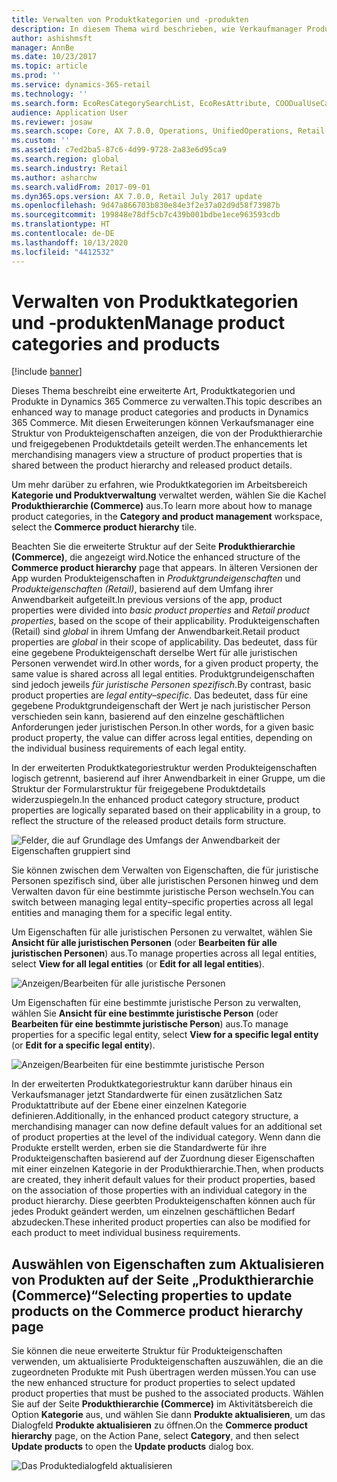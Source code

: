 ```yaml
---
title: Verwalten von Produktkategorien und ‑produkten
description: In diesem Thema wird beschrieben, wie Verkaufmanager Produktkategorien verwenden können, um Beziehungen zwischen der Produkthierarchie (Commerce) und freigegebenen Produktdetails zu verwalten.
author: ashishmsft
manager: AnnBe
ms.date: 10/23/2017
ms.topic: article
ms.prod: ''
ms.service: dynamics-365-retail
ms.technology: ''
ms.search.form: EcoResCategorySearchList, EcoResAttribute, COODualUseCategories, EcoResProductCategory, EcoResCategoryAddProduct, EcoResAttributeValue
audience: Application User
ms.reviewer: josaw
ms.search.scope: Core, AX 7.0.0, Operations, UnifiedOperations, Retail
ms.custom: ''
ms.assetid: c7ed2ba5-87c6-4d99-9728-2a83e6d95ca9
ms.search.region: global
ms.search.industry: Retail
ms.author: asharchw
ms.search.validFrom: 2017-09-01
ms.dyn365.ops.version: AX 7.0.0, Retail July 2017 update
ms.openlocfilehash: 9d47a866703b830e84e3f2e37a02d9d58f73987b
ms.sourcegitcommit: 199848e78df5cb7c439b001bdbe1ece963593cdb
ms.translationtype: HT
ms.contentlocale: de-DE
ms.lasthandoff: 10/13/2020
ms.locfileid: "4412532"
---
```

# <a name="manage-product-categories-and-products"></a><span data-ttu-id="391b2-103">Verwalten von Produktkategorien und ‑produkten</span><span class="sxs-lookup"><span data-stu-id="391b2-103">Manage product categories and products</span></span>

[!include [banner](./includes/banner.md)]

<span data-ttu-id="391b2-104">Dieses Thema beschreibt eine erweiterte Art, Produktkategorien und Produkte in Dynamics 365 Commerce zu verwalten.</span><span class="sxs-lookup"><span data-stu-id="391b2-104">This topic describes an enhanced way to manage product categories and products in Dynamics 365 Commerce.</span></span> <span data-ttu-id="391b2-105">Mit diesen Erweiterungen können Verkaufsmanager eine Struktur von Produkteigenschaften anzeigen, die von der Produkthierarchie und freigegebenen Produktdetails geteilt werden.</span><span class="sxs-lookup"><span data-stu-id="391b2-105">The enhancements let merchandising managers view a structure of product properties that is shared between the product hierarchy and released product details.</span></span>

<span data-ttu-id="391b2-106">Um mehr darüber zu erfahren, wie Produktkategorien im Arbeitsbereich **Kategorie und Produktverwaltung** verwaltet werden, wählen Sie die Kachel **Produkthierarchie (Commerce)** aus.</span><span class="sxs-lookup"><span data-stu-id="391b2-106">To learn more about how to manage product categories, in the **Category and product management** workspace, select the **Commerce product hierarchy** tile.</span></span>

<span data-ttu-id="391b2-107">Beachten Sie die erweiterte Struktur auf der Seite **Produkthierarchie (Commerce)**, die angezeigt wird.</span><span class="sxs-lookup"><span data-stu-id="391b2-107">Notice the enhanced structure of the **Commerce product hierarchy** page that appears.</span></span> <span data-ttu-id="391b2-108">In älteren Versionen der App wurden Produkteigenschaften in *Produktgrundeigenschaften* und *Produkteigenschaften (Retail)*, basierend auf dem Umfang ihrer Anwendbarkeit aufgeteilt.</span><span class="sxs-lookup"><span data-stu-id="391b2-108">In previous versions of the app, product properties were divided into *basic product properties* and *Retail product properties*, based on the scope of their applicability.</span></span> <span data-ttu-id="391b2-109">Produkteigenschaften (Retail) sind *global* in ihrem Umfang der Anwendbarkeit.</span><span class="sxs-lookup"><span data-stu-id="391b2-109">Retail product properties are *global* in their scope of applicability.</span></span> <span data-ttu-id="391b2-110">Das bedeutet, dass für eine gegebene Produkteigenschaft derselbe Wert für alle juristischen Personen verwendet wird.</span><span class="sxs-lookup"><span data-stu-id="391b2-110">In other words, for a given product property, the same value is shared across all legal entities.</span></span> <span data-ttu-id="391b2-111">Produktgrundeigenschaften sind jedoch jeweils *für juristische Personen spezifisch*.</span><span class="sxs-lookup"><span data-stu-id="391b2-111">By contrast, basic product properties are *legal entity–specific*.</span></span> <span data-ttu-id="391b2-112">Das bedeutet, dass für eine gegebene Produktgrundeigenschaft der Wert je nach juristischer Person verschieden sein kann, basierend auf den einzelne geschäftlichen Anforderungen jeder juristischen Person.</span><span class="sxs-lookup"><span data-stu-id="391b2-112">In other words, for a given basic product property, the value can differ across legal entities, depending on the individual business requirements of each legal entity.</span></span>

<span data-ttu-id="391b2-113">In der erweiterten Produktkategoriestruktur werden Produkteigenschaften logisch getrennt, basierend auf ihrer Anwendbarkeit in einer Gruppe, um die Struktur der Formularstruktur für freigegebene Produktdetails widerzuspiegeln.</span><span class="sxs-lookup"><span data-stu-id="391b2-113">In the enhanced product category structure, product properties are logically separated based on their applicability in a group, to reflect the structure of the released product details form structure.</span></span>

![Felder, die auf Grundlage des Umfangs der Anwendbarkeit der Eigenschaften gruppiert sind](media/NoticeGroupingOfFieldsBasedOnTheirScope.PNG)

<span data-ttu-id="391b2-115">Sie können zwischen dem Verwalten von Eigenschaften, die für juristische Personen spezifisch sind, über alle juristischen Personen hinweg und dem Verwalten davon für eine bestimmte juristische Person wechseln.</span><span class="sxs-lookup"><span data-stu-id="391b2-115">You can switch between managing legal entity–specific properties across all legal entities and managing them for a specific legal entity.</span></span>

<span data-ttu-id="391b2-116">Um Eigenschaften für alle juristischen Personen zu verwaltet, wählen Sie **Ansicht für alle juristischen Personen** (oder **Bearbeiten für alle juristischen Personen**) aus.</span><span class="sxs-lookup"><span data-stu-id="391b2-116">To manage properties across all legal entities, select **View for all legal entities** (or **Edit for all legal entities**).</span></span>

![Anzeigen/Bearbeiten für alle juristische Personen](media/ToggleBackToEditForSpecificLegalEntity.PNG)

<span data-ttu-id="391b2-118">Um Eigenschaften für eine bestimmte juristische Person zu verwalten, wählen Sie **Ansicht für eine bestimmte juristische Person** (oder **Bearbeiten für eine bestimmte juristische Person**) aus.</span><span class="sxs-lookup"><span data-stu-id="391b2-118">To manage properties for a specific legal entity, select **View for a specific legal entity** (or **Edit for a specific legal entity**).</span></span>

![Anzeigen/Bearbeiten für eine bestimmte juristische Person](media/ToggleToEditForAllLegalEntities.PNG)

<span data-ttu-id="391b2-120">In der erweiterten Produktkategoriestruktur kann darüber hinaus ein Verkaufsmanager jetzt Standardwerte für einen zusätzlichen Satz Produktattribute auf der Ebene einer einzelnen Kategorie definieren.</span><span class="sxs-lookup"><span data-stu-id="391b2-120">Additionally, in the enhanced product category structure, a merchandising manager can now define default values for an additional set of product properties at the level of the individual category.</span></span> <span data-ttu-id="391b2-121">Wenn dann die Produkte erstellt werden, erben sie die Standardwerte für ihre Produkteigenschaften basierend auf der Zuordnung dieser Eigenschaften mit einer einzelnen Kategorie in der Produkthierarchie.</span><span class="sxs-lookup"><span data-stu-id="391b2-121">Then, when products are created, they inherit default values for their product properties, based on the association of those properties with an individual category in the product hierarchy.</span></span> <span data-ttu-id="391b2-122">Diese geerbten Produkteigenschaften können auch für jedes Produkt geändert werden, um einzelnen geschäftlichen Bedarf abzudecken.</span><span class="sxs-lookup"><span data-stu-id="391b2-122">These inherited product properties can also be modified for each product to meet individual business requirements.</span></span>

## <a name="selecting-properties-to-update-products-on-the-commerce-product-hierarchy-page"></a><span data-ttu-id="391b2-123">Auswählen von Eigenschaften zum Aktualisieren von Produkten auf der Seite „Produkthierarchie (Commerce)“</span><span class="sxs-lookup"><span data-stu-id="391b2-123">Selecting properties to update products on the Commerce product hierarchy page</span></span>

<span data-ttu-id="391b2-124">Sie können die neue erweiterte Struktur für Produkteigenschaften verwenden, um aktualisierte Produkteigenschaften auszuwählen, die an die zugeordneten Produkte mit Push übertragen werden müssen.</span><span class="sxs-lookup"><span data-stu-id="391b2-124">You can use the new enhanced structure for product properties to select updated product properties that must be pushed to the associated products.</span></span> <span data-ttu-id="391b2-125">Wählen Sie auf der Seite **Produkthierarchie (Commerce)** im Aktivitätsbereich die Option **Kategorie** aus, und wählen Sie dann **Produkte aktualisieren**, um das Dialogfeld **Produkte aktualisieren** zu öffnen.</span><span class="sxs-lookup"><span data-stu-id="391b2-125">On the **Commerce product hierarchy** page, on the Action Pane, select **Category**, and then select **Update products** to open the **Update products** dialog box.</span></span>

![Das Produktedialogfeld aktualisieren](media/NewUpdateProductsEnhancedView.PNG)
